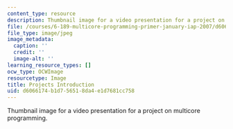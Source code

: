 ```yaml
---
content_type: resource
description: Thumbnail image for a video presentation for a project on multicore programming.
file: /courses/6-189-multicore-programming-primer-january-iap-2007/d6066174b1d756518da4e1d7681cc758_1.jpg
file_type: image/jpeg
image_metadata:
  caption: ''
  credit: ''
  image-alt: ''
learning_resource_types: []
ocw_type: OCWImage
resourcetype: Image
title: Projects Introduction
uid: d6066174-b1d7-5651-8da4-e1d7681cc758
---
```

Thumbnail image for a video presentation for a project on multicore programming.